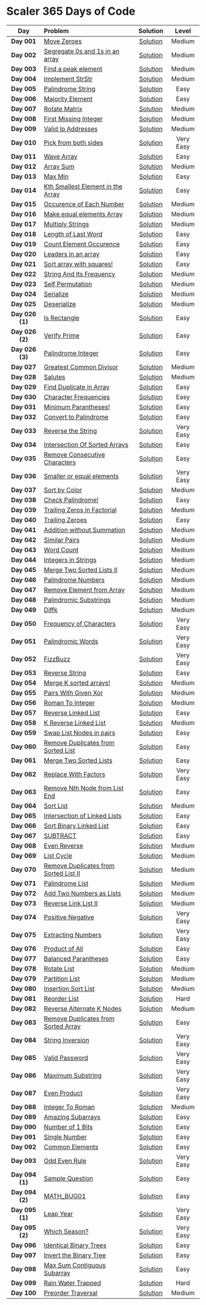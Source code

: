 # Scaler 365 Days of Code

|  Day  |  Problem  |  Solution  |  Level  |
|:-----:|:-----------|:-----------:|:-------:|
|  **Day 001**  |  [Move Zeroes](https://www.interviewbit.com/problems/move-zeroes/)  |  [Solution](https://github.com/kishanrajput23/Scaler-365-Days-of-Code/blob/main/Problems/Day_001.cpp)  |  Medium  |
|  **Day 002**  |  [Segregate 0s and 1s in an array](https://www.interviewbit.com/problems/segregate-0s-and-1s-in-an-array/)  |  [Solution](https://github.com/kishanrajput23/Scaler-365-Days-of-Code/blob/main/Problems/Day_002.cpp)  |  Medium  |
|  **Day 003**  |  [Find a peak element](https://www.interviewbit.com/problems/find-a-peak-element/)  |  [Solution](https://github.com/kishanrajput23/Scaler-365-Days-of-Code/blob/main/Problems/Day_003.cpp)  |  Medium  |
|  **Day 004**  |  [Implement StrStr](https://www.interviewbit.com/problems/implement-strstr/)  |  [Solution](https://github.com/kishanrajput23/Scaler-365-Days-of-Code/blob/main/Problems/Day_004.cpp)  |  Medium  |
|  **Day 005**  |  [Palindrome String](https://www.interviewbit.com/problems/palindrome-string/)  |  [Solution](https://github.com/kishanrajput23/Scaler-365-Days-of-Code/blob/main/Problems/Day_005.cpp)  |  Easy  |
|  **Day 006**  |  [Majority Element](https://www.interviewbit.com/problems/majority-element/)  |  [Solution](https://github.com/kishanrajput23/Scaler-365-Days-of-Code/blob/main/Problems/Day_006.cpp)  |  Easy  |
|  **Day 007**  |  [Rotate Matrix](https://www.interviewbit.com/problems/rotate-matrix/)  |  [Solution](https://github.com/kishanrajput23/Scaler-365-Days-of-Code/blob/main/Problems/Day_007.cpp)  |  Medium  |
|  **Day 008**  |  [First Missing Integer](https://www.interviewbit.com/problems/first-missing-integer/)  |  [Solution](https://github.com/kishanrajput23/Scaler-365-Days-of-Code/blob/main/Problems/Day_008.cpp)  |  Medium  |
|  **Day 009**  |  [Valid Ip Addresses](https://www.interviewbit.com/problems/valid-ip-addresses/)  |  [Solution](https://github.com/kishanrajput23/Scaler-365-Days-of-Code/blob/main/Problems/Day_009.cpp)  |  Medium  |
|  **Day 010**  |  [Pick from both sides](https://www.interviewbit.com/problems/pick-from-both-sides/)  |  [Solution](https://github.com/kishanrajput23/Scaler-365-Days-of-Code/blob/main/Problems/Day_010.cpp)  |  Very Easy  |
|  **Day 011**  |  [Wave Array](https://www.interviewbit.com/problems/wave-array/)  |  [Solution](https://github.com/kishanrajput23/Scaler-365-Days-of-Code/blob/main/Problems/Day_011.cpp)  |  Easy  |
|  **Day 012**  |  [Array Sum](https://www.interviewbit.com/problems/array-sum/)  |  [Solution](https://github.com/kishanrajput23/Scaler-365-Days-of-Code/blob/main/Problems/Day_012.cpp)  |  Medium  |
|  **Day 013**  |  [Max Min](https://www.interviewbit.com/problems/max-min-05542f2f-69aa-4253-9cc7-84eb7bf739c4/)  |  [Solution](https://github.com/kishanrajput23/Scaler-365-Days-of-Code/blob/main/Problems/Day_013.cpp)  |  Easy  |
|  **Day 014**  |  [Kth Smallest Element in the Array](https://www.interviewbit.com/problems/kth-smallest-element-in-the-array/)  |  [Solution](https://github.com/kishanrajput23/Scaler-365-Days-of-Code/blob/main/Problems/Day_014.cpp)  |  Easy  |
|  **Day 015**  |  [Occurence of Each Number](https://www.interviewbit.com/problems/occurence-of-each-number/)  |  [Solution](https://github.com/kishanrajput23/Scaler-365-Days-of-Code/blob/main/Problems/Day_015.cpp)  |  Medium  |
|  **Day 016**  |  [Make equal elements Array](https://www.interviewbit.com/problems/make-equal-elements-array/)  |  [Solution](https://github.com/kishanrajput23/Scaler-365-Days-of-Code/blob/main/Problems/Day_016.cpp)  |  Medium  |
|  **Day 017**  |  [Multiply Strings](https://www.interviewbit.com/problems/multiply-strings/)  |  [Solution](https://github.com/kishanrajput23/Scaler-365-Days-of-Code/blob/main/Problems/Day_017.cpp)  |  Medium  |
|  **Day 018**  |  [Length of Last Word](https://www.interviewbit.com/problems/length-of-last-word/)  |  [Solution](https://github.com/kishanrajput23/Scaler-365-Days-of-Code/blob/main/Problems/Day_018.cpp)  |  Easy  |
|  **Day 019**  |  [Count Element Occurence](https://www.interviewbit.com/problems/count-element-occurence/)  |  [Solution](https://github.com/kishanrajput23/Scaler-365-Days-of-Code/blob/main/Problems/Day_019.cpp)  |  Easy  |
|  **Day 020**  |  [Leaders in an array](https://www.interviewbit.com/problems/leaders-in-an-array/)  |  [Solution](https://github.com/kishanrajput23/Scaler-365-Days-of-Code/blob/main/Problems/Day_020.cpp)  |  Easy  |
|  **Day 021**  |  [Sort array with squares!](https://www.interviewbit.com/problems/sort-array-with-squares/)  |  [Solution](https://github.com/kishanrajput23/Scaler-365-Days-of-Code/blob/main/Problems/Day_021.cpp)  |  Easy  |
|  **Day 022**  |  [String And Its Frequency](https://www.interviewbit.com/problems/string-and-its-frequency/)  |  [Solution](https://github.com/kishanrajput23/Scaler-365-Days-of-Code/blob/main/Problems/Day_022.cpp)  |  Medium  |
|  **Day 023**  |  [Self Permutation](https://www.interviewbit.com/problems/self-permutation/)  |  [Solution](https://github.com/kishanrajput23/Scaler-365-Days-of-Code/blob/main/Problems/Day_023.cpp)  |  Medium  |
|  **Day 024**  |  [Serialize](https://www.interviewbit.com/problems/serialize/)  |  [Solution](https://github.com/kishanrajput23/Scaler-365-Days-of-Code/blob/main/Problems/Day_024.cpp)  |  Medium  |
|  **Day 025**  |  [Deserialize](https://www.interviewbit.com/problems/deserialize/)  |  [Solution](https://github.com/kishanrajput23/Scaler-365-Days-of-Code/blob/main/Problems/Day_025.cpp)  |  Medium  |
|  **Day 026 (1)**  |  [Is Rectangle](https://www.interviewbit.com/problems/is-rectangle/)  |  [Solution](https://github.com/kishanrajput23/Scaler-365-Days-of-Code/blob/main/Problems/Day_026_1.cpp)  |  Easy  |
|  **Day 026 (2)**  |  [Verify Prime](https://www.interviewbit.com/problems/verify-prime/)  |  [Solution](https://github.com/kishanrajput23/Scaler-365-Days-of-Code/blob/main/Problems/Day_026_2.cpp)  |  Easy  |
|  **Day 026 (3)**  |  [Palindrome Integer](https://www.interviewbit.com/problems/palindrome-integer/)  |  [Solution](https://github.com/kishanrajput23/Scaler-365-Days-of-Code/blob/main/Problems/Day_026_3.cpp)  |  Easy  |
|  **Day 027**  |  [Greatest Common Divisor](https://www.interviewbit.com/problems/greatest-common-divisor/)  |  [Solution](https://github.com/kishanrajput23/Scaler-365-Days-of-Code/blob/main/Problems/Day_027.cpp)  |  Medium  |
|  **Day 028**  |  [Salutes](https://www.interviewbit.com/problems/salutes/)  |  [Solution](https://github.com/kishanrajput23/Scaler-365-Days-of-Code/blob/main/Problems/Day_028.cpp)  |  Medium  |
|  **Day 029**  |  [Find Duplicate in Array](https://www.interviewbit.com/problems/find-duplicate-in-array/)  |  [Solution](https://github.com/kishanrajput23/Scaler-365-Days-of-Code/blob/main/Problems/Day_029.cpp)  |  Easy  |
|  **Day 030**  |  [Character Frequencies](https://www.interviewbit.com/problems/character-frequencies/)  |  [Solution](https://github.com/kishanrajput23/Scaler-365-Days-of-Code/blob/main/Problems/Day_030.cpp)  |  Easy  |
|  **Day 031**  |  [Minimum Parantheses!](https://www.interviewbit.com/problems/minimum-parantheses/)  |  [Solution](https://github.com/kishanrajput23/Scaler-365-Days-of-Code/blob/main/Problems/Day_031.cpp)  |  Easy  |
|  **Day 032**  |  [Convert to Palindrome](https://www.interviewbit.com/problems/convert-to-palindrome/)  |  [Solution](https://github.com/kishanrajput23/Scaler-365-Days-of-Code/blob/main/Problems/Day_032.cpp)  |  Easy  |
|  **Day 033**  |  [Reverse the String](https://www.interviewbit.com/problems/reverse-the-string/)  |  [Solution](https://github.com/kishanrajput23/Scaler-365-Days-of-Code/blob/main/Problems/Day_033.cpp)  |  Very Easy  |
|  **Day 034**  |  [Intersection Of Sorted Arrays](https://www.interviewbit.com/problems/intersection-of-sorted-arrays/)  |  [Solution](https://github.com/kishanrajput23/Scaler-365-Days-of-Code/blob/main/Problems/Day_034.cpp)  |  Easy  |
|  **Day 035**  |  [Remove Consecutive Characters](https://www.interviewbit.com/problems/remove-consecutive-characters/)  |  [Solution](https://github.com/kishanrajput23/Scaler-365-Days-of-Code/blob/main/Problems/Day_035.cpp)  |  Easy  |
|  **Day 036**  |  [Smaller or equal elements](https://www.interviewbit.com/problems/smaller-or-equal-elements/)  |  [Solution](https://github.com/kishanrajput23/Scaler-365-Days-of-Code/blob/main/Problems/Day_036.cpp)  |  Very Easy  |
|  **Day 037**  |  [Sort by Color](https://www.interviewbit.com/problems/sort-by-color/)  |  [Solution](https://github.com/kishanrajput23/Scaler-365-Days-of-Code/blob/main/Problems/Day_037.cpp)  |  Medium  |
|  **Day 038**  |  [Check Palindrome!](https://www.interviewbit.com/problems/check-palindrome/)  |  [Solution](https://github.com/kishanrajput23/Scaler-365-Days-of-Code/blob/main/Problems/Day_038.cpp)  |  Easy  |
|  **Day 039**  |  [Trailing Zeros in Factorial](https://www.interviewbit.com/problems/trailing-zeros-in-factorial/)  |  [Solution](https://github.com/kishanrajput23/Scaler-365-Days-of-Code/blob/main/Problems/Day_039.cpp)  |  Medium  |
|  **Day 040**  |  [Trailing Zeroes](https://www.interviewbit.com/problems/trailing-zeroes/)  |  [Solution](https://github.com/kishanrajput23/Scaler-365-Days-of-Code/blob/main/Problems/Day_040.cpp)  |  Easy  |
|  **Day 041**  |  [Addition without Summation](https://www.interviewbit.com/problems/addition-without-summation/)  |  [Solution](https://github.com/kishanrajput23/Scaler-365-Days-of-Code/blob/main/Problems/Day_041.cpp)  |  Medium  |
|  **Day 042**  |  [Similar Pairs](https://www.interviewbit.com/problems/similar-pairs/)  |  [Solution](https://github.com/kishanrajput23/Scaler-365-Days-of-Code/blob/main/Problems/Day_042.cpp)  |  Medium  |
|  **Day 043**  |  [Word Count](https://www.interviewbit.com/problems/word-count/)  |  [Solution](https://github.com/kishanrajput23/Scaler-365-Days-of-Code/blob/main/Problems/Day_043.cpp)  |  Medium  |
|  **Day 044**  |  [Integers in Strings](https://www.interviewbit.com/problems/integers-in-strings/)  |  [Solution](https://github.com/kishanrajput23/Scaler-365-Days-of-Code/blob/main/Problems/Day_044.cpp)  |  Medium  |
|  **Day 045**  |  [Merge Two Sorted Lists II](https://www.interviewbit.com/problems/merge-two-sorted-lists-ii/)  |  [Solution](https://github.com/kishanrajput23/Scaler-365-Days-of-Code/blob/main/Problems/Day_045.cpp)  |  Medium  |
|  **Day 046**  |  [Palindrome Numbers](https://www.interviewbit.com/problems/palindrome-numbers/)  |  [Solution](https://github.com/kishanrajput23/Scaler-365-Days-of-Code/blob/main/Problems/Day_046.cpp)  |  Medium  |
|  **Day 047**  |  [Remove Element from Array](https://www.interviewbit.com/problems/remove-element-from-array/)  |  [Solution](https://github.com/kishanrajput23/Scaler-365-Days-of-Code/blob/main/Problems/Day_047.cpp)  |  Medium  |
|  **Day 048**  |  [Palindromic Substrings](https://www.interviewbit.com/problems/palindromic-substrings/)  |  [Solution](https://github.com/kishanrajput23/Scaler-365-Days-of-Code/blob/main/Problems/Day_048.cpp)  |  Medium  |
|  **Day 049**  |  [Diffk](https://www.interviewbit.com/problems/diffk/)  |  [Solution](https://github.com/kishanrajput23/Scaler-365-Days-of-Code/blob/main/Problems/Day_049.cpp)  |  Medium  |
|  **Day 050**  |  [Frequency of Characters](https://www.interviewbit.com/problems/frequency-of-characters/)  |  [Solution](https://github.com/kishanrajput23/Scaler-365-Days-of-Code/blob/main/Problems/Day_050.cpp)  |  Very Easy  |
|  **Day 051**  |  [Palindromic Words](https://www.interviewbit.com/problems/palindromic-words/)  |  [Solution](https://github.com/kishanrajput23/Scaler-365-Days-of-Code/blob/main/Problems/Day_051.cpp)  |  Very Easy  |
|  **Day 052**  |  [FizzBuzz](https://www.interviewbit.com/problems/fizzbuzz/)  |  [Solution](https://github.com/kishanrajput23/Scaler-365-Days-of-Code/blob/main/Problems/Day_052.cpp)  |  Very Easy  |
|  **Day 053**  |  [Reverse String](https://www.interviewbit.com/problems/reverse-string/)  |  [Solution](https://github.com/kishanrajput23/Scaler-365-Days-of-Code/blob/main/Problems/Day_053.cpp)  |  Easy  |
|  **Day 054**  |  [Merge K sorted arrays!](https://www.interviewbit.com/problems/merge-k-sorted-arrays/)  |  [Solution](https://github.com/kishanrajput23/Scaler-365-Days-of-Code/blob/main/Problems/Day_054.cpp)  |  Medium  |
|  **Day 055**  |  [Pairs With Given Xor](https://www.interviewbit.com/problems/pairs-with-given-xor/)  |  [Solution](https://github.com/kishanrajput23/Scaler-365-Days-of-Code/blob/main/Problems/Day_055.cpp)  |  Medium  |
|  **Day 056**  |  [Roman To Integer](https://www.interviewbit.com/problems/roman-to-integer/)  |  [Solution](https://github.com/kishanrajput23/Scaler-365-Days-of-Code/blob/main/Problems/Day_056.cpp)  |  Medium  |
|  **Day 057**  |  [Reverse Linked List](https://www.interviewbit.com/problems/reverse-linked-list/)  |  [Solution](https://github.com/kishanrajput23/Scaler-365-Days-of-Code/blob/main/Problems/Day_057.cpp)  |  Easy  |
|  **Day 058**  |  [K Reverse Linked List](https://www.interviewbit.com/problems/k-reverse-linked-list/)  |  [Solution](https://github.com/kishanrajput23/Scaler-365-Days-of-Code/blob/main/Problems/Day_058.cpp)  |  Medium  |
|  **Day 059**  |  [Swap List Nodes in pairs](https://www.interviewbit.com/problems/swap-list-nodes-in-pairs/)  |  [Solution](https://github.com/kishanrajput23/Scaler-365-Days-of-Code/blob/main/Problems/Day_059.cpp)  |  Easy  |
|  **Day 060**  |  [Remove Duplicates from Sorted List](https://www.interviewbit.com/problems/remove-duplicates-from-sorted-list/)  |  [Solution](https://github.com/kishanrajput23/Scaler-365-Days-of-Code/blob/main/Problems/Day_060.cpp)  |  Easy  |
|  **Day 061**  |  [Merge Two Sorted Lists](https://www.interviewbit.com/problems/merge-two-sorted-lists/)  |  [Solution](https://github.com/kishanrajput23/Scaler-365-Days-of-Code/blob/main/Problems/Day_061.cpp)  |  Easy  |
|  **Day 062**  |  [Replace With Factors](https://www.interviewbit.com/problems/replace-with-factors/)  |  [Solution](https://github.com/kishanrajput23/Scaler-365-Days-of-Code/blob/main/Problems/Day_062.cpp)  |  Very Easy  |
|  **Day 063**  |  [Remove Nth Node from List End](https://www.interviewbit.com/problems/remove-nth-node-from-list-end/)  |  [Solution](https://github.com/kishanrajput23/Scaler-365-Days-of-Code/blob/main/Problems/Day_063.cpp)  |  Easy  |
|  **Day 064**  |  [Sort List](https://www.interviewbit.com/problems/sort-list/)  |  [Solution](https://github.com/kishanrajput23/Scaler-365-Days-of-Code/blob/main/Problems/Day_064.cpp)  |  Medium  |
|  **Day 065**  |  [Intersection of Linked Lists](https://www.interviewbit.com/problems/intersection-of-linked-lists/)  |  [Solution](https://github.com/kishanrajput23/Scaler-365-Days-of-Code/blob/main/Problems/Day_065.cpp)  |  Easy  |
|  **Day 066**  |  [Sort Binary Linked List](https://www.interviewbit.com/problems/sort-binary-linked-list/)  |  [Solution](https://github.com/kishanrajput23/Scaler-365-Days-of-Code/blob/main/Problems/Day_066.cpp)  |  Easy  |
|  **Day 067**  |  [SUBTRACT](https://www.interviewbit.com/problems/subtract/)  |  [Solution](https://github.com/kishanrajput23/Scaler-365-Days-of-Code/blob/main/Problems/Day_067.cpp)  |  Easy  |
|  **Day 068**  |  [Even Reverse](https://www.interviewbit.com/problems/even-reverse/)  |  [Solution](https://github.com/kishanrajput23/Scaler-365-Days-of-Code/blob/main/Problems/Day_068.cpp)  |  Medium  |
|  **Day 069**  |  [List Cycle](https://www.interviewbit.com/problems/list-cycle/)  |  [Solution](https://github.com/kishanrajput23/Scaler-365-Days-of-Code/blob/main/Problems/Day_069.cpp)  |  Medium  |
|  **Day 070**  |  [Remove Duplicates from Sorted List II](https://www.interviewbit.com/problems/remove-duplicates-from-sorted-list-ii/)  |  [Solution](https://github.com/kishanrajput23/Scaler-365-Days-of-Code/blob/main/Problems/Day_070.cpp)  |  Medium  |
|  **Day 071**  |  [Palindrome List](https://www.interviewbit.com/problems/palindrome-list/)  |  [Solution](https://github.com/kishanrajput23/Scaler-365-Days-of-Code/blob/main/Problems/Day_071.cpp)  |  Medium  |
|  **Day 072**  |  [Add Two Numbers as Lists](https://www.interviewbit.com/problems/add-two-numbers-as-lists/)  |  [Solution](https://github.com/kishanrajput23/Scaler-365-Days-of-Code/blob/main/Problems/Day_072.cpp)  |  Medium  |
|  **Day 073**  |  [Reverse Link List II](https://www.interviewbit.com/problems/reverse-link-list-ii/)  |  [Solution](https://github.com/kishanrajput23/Scaler-365-Days-of-Code/blob/main/Problems/Day_073.cpp)  |  Medium  |
|  **Day 074**  |  [Positive Negative](https://www.interviewbit.com/problems/positive-negative/)  |  [Solution](https://github.com/kishanrajput23/Scaler-365-Days-of-Code/blob/main/Problems/Day_074.cpp)  |  Very Easy  |
|  **Day 075**  |  [Extracting Numbers](https://www.interviewbit.com/problems/extracting-numbers/)  |  [Solution](https://github.com/kishanrajput23/Scaler-365-Days-of-Code/blob/main/Problems/Day_075.cpp)  |  Very Easy  |
|  **Day 076**  |  [Product of All](https://www.interviewbit.com/problems/product-of-all/)  |  [Solution](https://github.com/kishanrajput23/Scaler-365-Days-of-Code/blob/main/Problems/Day_076.cpp)  |  Easy  |
|  **Day 077**  |  [Balanced Parantheses](https://www.interviewbit.com/problems/balanced-parantheses/)  |  [Solution](https://github.com/kishanrajput23/Scaler-365-Days-of-Code/blob/main/Problems/Day_077.cpp)  |  Easy  |
|  **Day 078**  |  [Rotate List](https://www.interviewbit.com/problems/rotate-list/)  |  [Solution](https://github.com/kishanrajput23/Scaler-365-Days-of-Code/blob/main/Problems/Day_078.cpp)  |  Medium  |
|  **Day 079**  |  [Partition List](https://www.interviewbit.com/problems/partition-list/)  |  [Solution](https://github.com/kishanrajput23/Scaler-365-Days-of-Code/blob/main/Problems/Day_079.cpp)  |  Medium  |
|  **Day 080**  |  [Insertion Sort List](https://www.interviewbit.com/problems/insertion-sort-list/)  |  [Solution](https://github.com/kishanrajput23/Scaler-365-Days-of-Code/blob/main/Problems/Day_080.cpp)  |  Medium  |
|  **Day 081**  |  [Reorder List](https://www.interviewbit.com/problems/reorder-list/)  |  [Solution](https://github.com/kishanrajput23/Scaler-365-Days-of-Code/blob/main/Problems/Day_081.cpp)  |  Hard  |
|  **Day 082**  |  [Reverse Alternate K Nodes](https://www.interviewbit.com/problems/reverse-alternate-k-nodes/)  |  [Solution](https://github.com/kishanrajput23/Scaler-365-Days-of-Code/blob/main/Problems/Day_082.cpp)  |  Medium  |
|  **Day 083**  |  [Remove Duplicates from Sorted Array](https://www.interviewbit.com/problems/remove-duplicates-from-sorted-array/)  |  [Solution](https://github.com/kishanrajput23/Scaler-365-Days-of-Code/blob/main/Problems/Day_083.cpp)  |  Easy  |
|  **Day 084**  |  [String Inversion](https://www.interviewbit.com/problems/string-inversion/)  |  [Solution](https://github.com/kishanrajput23/Scaler-365-Days-of-Code/blob/main/Problems/Day_084.cpp)  |  Very Easy  |
|  **Day 085**  |  [Valid Password](https://www.interviewbit.com/problems/valid-password/)  |  [Solution](https://github.com/kishanrajput23/Scaler-365-Days-of-Code/blob/main/Problems/Day_085.cpp)  |  Very Easy  |
|  **Day 086**  |  [Maximum Substring](https://www.interviewbit.com/problems/maximum-substring/)  |  [Solution](https://github.com/kishanrajput23/Scaler-365-Days-of-Code/blob/main/Problems/Day_086.cpp)  |  Very Easy  |
|  **Day 087**  |  [Even Product](https://www.interviewbit.com/problems/even-product/)  |  [Solution](https://github.com/kishanrajput23/Scaler-365-Days-of-Code/blob/main/Problems/Day_087.cpp)  |  Very Easy  |
|  **Day 088**  |  [Integer To Roman](https://www.interviewbit.com/problems/integer-to-roman/)  |  [Solution](https://github.com/kishanrajput23/Scaler-365-Days-of-Code/blob/main/Problems/Day_088.cpp)  |  Medium  |
|  **Day 089**  |  [Amazing Subarrays](https://www.interviewbit.com/problems/amazing-subarrays/)  |  [Solution](https://github.com/kishanrajput23/Scaler-365-Days-of-Code/blob/main/Problems/Day_089.cpp)  |  Easy  |
|  **Day 090**  |  [Number of 1 Bits](https://www.interviewbit.com/problems/number-of-1-bits/)  |  [Solution](https://github.com/kishanrajput23/Scaler-365-Days-of-Code/blob/main/Problems/Day_090.cpp)  |  Easy  |
|  **Day 091**  |  [Single Number](https://www.interviewbit.com/problems/single-number/)  |  [Solution](https://github.com/kishanrajput23/Scaler-365-Days-of-Code/blob/main/Problems/Day_091.cpp)  |  Easy  |
|  **Day 092**  |  [Common Elements](https://www.interviewbit.com/problems/common-elements/)  |  [Solution](https://github.com/kishanrajput23/Scaler-365-Days-of-Code/blob/main/Problems/Day_092.cpp)  |  Easy  |
|  **Day 093**  |  [Odd Even Rule](https://www.interviewbit.com/problems/odd-even-rule/)  |  [Solution](https://github.com/kishanrajput23/Scaler-365-Days-of-Code/blob/main/Problems/Day_093.cpp)  |  Very Easy  |
|  **Day 094 (1)**  |  [Sample Question](https://www.interviewbit.com/problems/sample-question/)  |  [Solution](https://github.com/kishanrajput23/Scaler-365-Days-of-Code/blob/main/Problems/Day_094_1.cpp)  |  Easy  |
|  **Day 094 (2)**  |  [MATH_BUG01](https://www.interviewbit.com/problems/mathbug01/)  |  [Solution](https://github.com/kishanrajput23/Scaler-365-Days-of-Code/blob/main/Problems/Day_094_2.cpp)  |  Easy  |
|  **Day 095 (1)**  |  [Leap Year](https://www.interviewbit.com/problems/leap-year/)  |  [Solution](https://github.com/kishanrajput23/Scaler-365-Days-of-Code/blob/main/Problems/Day_095_1.cpp)  |  Very Easy  |
|  **Day 095 (2)**  |  [Which Season?](https://www.interviewbit.com/problems/which-season/)  |  [Solution](https://github.com/kishanrajput23/Scaler-365-Days-of-Code/blob/main/Problems/Day_095_2.cpp)  |  Very Easy  |
|  **Day 096**  |  [Identical Binary Trees](https://www.interviewbit.com/problems/identical-binary-trees/)  |  [Solution](https://github.com/kishanrajput23/Scaler-365-Days-of-Code/blob/main/Problems/Day_096.cpp)  |  Easy  |
|  **Day 097**  |  [Invert the Binary Tree](https://www.interviewbit.com/problems/invert-the-binary-tree/)  |  [Solution](https://github.com/kishanrajput23/Scaler-365-Days-of-Code/blob/main/Problems/Day_097.cpp)  |  Easy  |
|  **Day 098**  |  [Max Sum Contiguous Subarray](https://www.interviewbit.com/problems/max-sum-contiguous-subarray/)  |  [Solution](https://github.com/kishanrajput23/Scaler-365-Days-of-Code/blob/main/Problems/Day_098.cpp)  |  Easy  |
|  **Day 099**  |  [Rain Water Trapped](https://www.interviewbit.com/problems/rain-water-trapped/)  |  [Solution](https://github.com/kishanrajput23/Scaler-365-Days-of-Code/blob/main/Problems/Day_099.cpp)  |  Hard  |
|  **Day 100**  |  [Preorder Traversal](https://www.interviewbit.com/problems/preorder-traversal/)  |  [Solution](https://github.com/kishanrajput23/Scaler-365-Days-of-Code/blob/main/Problems/Day_100.cpp)  |  Medium  |

